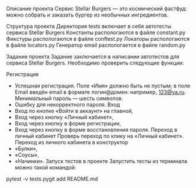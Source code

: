 Описание проекта Сервис Stellar Burgers — это космический фастфуд: можно собрать и заказать бургер из необычных ингредиентов.

Структура проекта Директория tests включает в себя автотесты сервиса Stellar Burgers Константы распологаются в файле constant.py Фикстуры распологаются в файле conftest.py Локаторы распологаются в файле locators.py Генератор email распологается в файле random.py

Задание проекта Задание заключается в написании автотестов для сервиса Stellar Burgers. Необходимо проверить следующие функции:

Регистрация

- Успешная регистрация. Поле «Имя» должно быть не пустым; в поле Email введён email в формате логин@домен: например, 123@ya.ru. Минимальный пароль — шесть символов.
- Ошибку для некорректного пароля. 
Вход
- Вход по кнопке «Войти в аккаунт» на главной,
- Вход через кнопку «Личный кабинет»,
- Вход через кнопку в форме регистрации,
- Вход через кнопку в форме восстановления пароля. Переход в личный кабинет
Проверь переход по клику на «Личный кабинет».
Переход из личного кабинета в конструктор
- «Булки»,
- «Соусы»,
- «Начинки».
Запуск тестов в проекте Запустить тесты из терминала можно такой командой:

pytest -v tests.pygit add README.md


